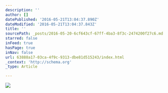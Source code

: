 ```yaml
---
description: ''
author: []
datePublished: '2016-05-21T13:04:37.890Z'
dateModified: '2016-05-21T13:04:37.843Z'
title: ''
sourcePath: _posts/2016-05-20-6cf643cf-67ff-4ba3-8f3c-2474200f27c6.md
starred: false
inFeed: true
hasPage: true
inNav: false
url: 63888a17-03ca-4f9c-9313-dbe81d515243/index.html
_context: 'http://schema.org'
_type: Article

---
```

![](https://the-grid-user-content.s3-us-west-2.amazonaws.com/ee5291b9-81cc-4400-b2b0-89a7f07dd5f1.jpg)